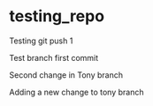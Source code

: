 # testing_repo


Testing git push 1

Test branch first commit

Second change in Tony branch

Adding a new change to tony branch